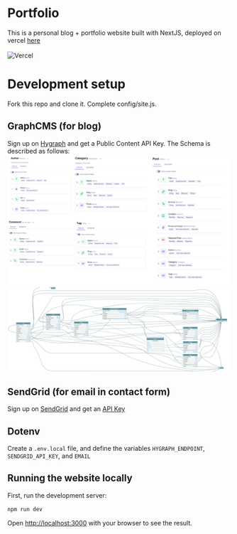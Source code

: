 # Portfolio

This is a personal blog + portfolio website built with NextJS, deployed on vercel [here](https://portfolio-tau-six-62.vercel.app) \
\
![Vercel](https://vercelbadge.vercel.app/api/aayushborkar14/portfolio)

# Development setup

Fork this repo and clone it. Complete config/site.js.

## GraphCMS (for blog)

Sign up on [Hygraph](https://hygraph.com/) and get a Public Content API Key. The Schema is described as follows:
![Schema](readme-assets/Schema.png)
![Schema](readme-assets/graphql-schema.png)

## SendGrid (for email in contact form)

Sign up on [SendGrid](https://app.sendgrid.com/) and get an [API Key](https://app.sendgrid.com/guide/integrate/langs/nodejs)

## Dotenv

Create a `.env.local` file, and define the variables `HYGRAPH_ENDPOINT`, `SENDGRID_API_KEY`, and `EMAIL`

## Running the website locally

First, run the development server:

```bash
npm run dev
```

Open [http://localhost:3000](http://localhost:3000) with your browser to see the result.
